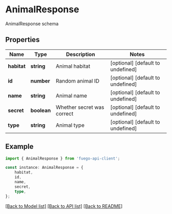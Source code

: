 # AnimalResponse

AnimalResponse schema

## Properties

Name | Type | Description | Notes
------------ | ------------- | ------------- | -------------
**habitat** | **string** | Animal habitat | [optional] [default to undefined]
**id** | **number** | Random animal ID | [optional] [default to undefined]
**name** | **string** | Animal name | [optional] [default to undefined]
**secret** | **boolean** | Whether secret was correct | [optional] [default to undefined]
**type** | **string** | Animal type | [optional] [default to undefined]

## Example

```typescript
import { AnimalResponse } from 'fuego-api-client';

const instance: AnimalResponse = {
    habitat,
    id,
    name,
    secret,
    type,
};
```

[[Back to Model list]](../README.md#documentation-for-models) [[Back to API list]](../README.md#documentation-for-api-endpoints) [[Back to README]](../README.md)
